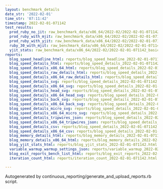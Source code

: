 ```yaml
---
layout: benchmark_details
date_str: '2022-02-01'
time_str: '07:11:42'
timestamp: 2022-02-01-071142
test_results:
  prod_ruby_no_jit: raw_benchmark_data/x86_64/2022-02/2022-02-01-071142_basic_benchmark_prod_ruby_no_jit.json
  prod_ruby_with_mjit: raw_benchmark_data/x86_64/2022-02/2022-02-01-071142_basic_benchmark_prod_ruby_with_mjit.json
  prod_ruby_with_yjit: raw_benchmark_data/x86_64/2022-02/2022-02-01-071142_basic_benchmark_prod_ruby_with_yjit.json
  ruby_30_with_mjit: raw_benchmark_data/x86_64/2022-02/2022-02-01-071142_basic_benchmark_ruby_30_with_mjit.json
  yjit_stats: raw_benchmark_data/x86_64/2022-02/2022-02-01-071142_basic_benchmark_yjit_stats.json
reports:
  blog_speed_headline_html: reports/blog_speed_headline_2022-02-01-071142.html
  blog_speed_details_html: reports/blog_speed_details_2022-02-01-071142.html
  blog_speed_details_x86_64_html: reports/blog_speed_details_2022-02-01-071142.x86_64.html
  blog_speed_details_raw_details_html: reports/blog_speed_details_2022-02-01-071142.raw_details.html
  blog_speed_details_x86_64_raw_details_html: reports/blog_speed_details_2022-02-01-071142.x86_64.raw_details.html
  blog_speed_details_svg: reports/blog_speed_details_2022-02-01-071142.svg
  blog_speed_details_x86_64_svg: reports/blog_speed_details_2022-02-01-071142.x86_64.svg
  blog_speed_details_head_svg: reports/blog_speed_details_2022-02-01-071142.head.svg
  blog_speed_details_x86_64_head_svg: reports/blog_speed_details_2022-02-01-071142.x86_64.head.svg
  blog_speed_details_back_svg: reports/blog_speed_details_2022-02-01-071142.back.svg
  blog_speed_details_x86_64_back_svg: reports/blog_speed_details_2022-02-01-071142.x86_64.back.svg
  blog_speed_details_micro_svg: reports/blog_speed_details_2022-02-01-071142.micro.svg
  blog_speed_details_x86_64_micro_svg: reports/blog_speed_details_2022-02-01-071142.x86_64.micro.svg
  blog_speed_details_tripwires_json: reports/blog_speed_details_2022-02-01-071142.tripwires.json
  blog_speed_details_x86_64_tripwires_json: reports/blog_speed_details_2022-02-01-071142.x86_64.tripwires.json
  blog_speed_details_csv: reports/blog_speed_details_2022-02-01-071142.csv
  blog_speed_details_x86_64_csv: reports/blog_speed_details_2022-02-01-071142.x86_64.csv
  blog_memory_details_html: reports/blog_memory_details_2022-02-01-071142.html
  blog_memory_details_x86_64_html: reports/blog_memory_details_2022-02-01-071142.x86_64.html
  blog_yjit_stats_html: reports/blog_yjit_stats_2022-02-01-071142.html
  variable_warmup_warmup_settings_json: reports/variable_warmup_2022-02-01-071142.warmup_settings.json
  blog_exit_reports_bench_list_html: reports/blog_exit_reports_2022-02-01-071142.bench_list.html
  iteration_count_html: reports/iteration_count_2022-02-01-071142.html

---
```

Autogenerated by continuous_reporting/generate_and_upload_reports.rb script.
